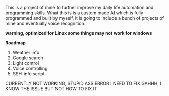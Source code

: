 This is a project of mine to further improve my daily life automation and programming skills. What this is is a custom made AI which is fully programmed and built by myself, it is going to include a bunch of projects of mine and eventually voice recognition.

**warning, optimized for Linux some things may not work for windows**

**Roadmap**

1. Weather info
2. Google search
3. Light control 
4. Voice controlling 
5. ~~SSH-info script~~ 

CURRENTLY NOT WORKING, STUPID ASS ERROR I NEED TO FIX
GAHHH, I KNOW THE ISSUE BUT NOT HOW TO FIX IT
